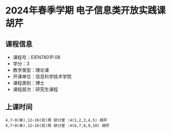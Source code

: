 # 2024年春季学期 电子信息类开放实践课 胡芹






## 课程信息

- 课程号：EIEN7401P.08
- 学分：3
- 教学类型：理论课
- 开课单位：信息科学技术学院
- 课程类别：博士
- 课程层次：研究生课程

## 上课时间

```
4,7~9(单),12~16(双)周 研讨室 :4(1,2,3,4,5) 胡芹
4,7~9(单),12~16(双)周 研讨室 :4(6,7,8,9,10) 胡芹
```

